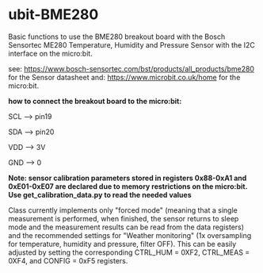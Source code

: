 # ubit-BME280

Basic functions to use the BME280 breakout board with the
Bosch Sensortec ME280 Temperature, Humidity and Pressure Sensor
with the I2C interface on the micro:bit.

see: https://www.bosch-sensortec.com/bst/products/all_products/bme280 for the Sensor datasheet
and: https://www.microbit.co.uk/home for the micro:bit.

**how to connect the breakout board to the micro:bit:**

SCL --> pin19

SDA --> pin20

VDD --> 3V

GND --> 0


**Note: sensor calibration parameters stored in registers 0x88-0xA1 and 0xE01-0xE07 
 are declared due to memory restrictions on the micro:bit.
 Use get_calibration_data.py to read the needed values**

Class currently implements only "forced mode" (meaning that a single measurement
is performed, when finished, the sensor returns to sleep mode and the measurement
results can be read from the data registers) and the recommended settings
for "Weather monitoring" (1x oversampling for temperature,
humidity and pressure, filter OFF). This can be easily adjusted by setting
the corresponding CTRL_HUM = 0XF2, CTRL_MEAS = 0XF4, and CONFIG = 0xF5 registers.   
